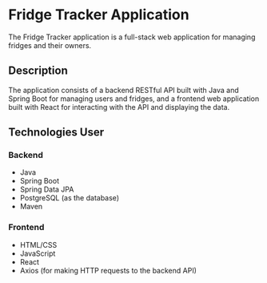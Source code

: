 # Fridge Tracker Application

The Fridge Tracker application is a full-stack web application for managing fridges and their owners.

## Description

The application consists of a backend RESTful API built with Java and Spring Boot for managing users and fridges, 
and a frontend web application built with React for interacting with the API and displaying the data.

## Technologies User
### Backend

- Java
- Spring Boot
- Spring Data JPA
- PostgreSQL (as the database)
- Maven

### Frontend

- HTML/CSS
- JavaScript
- React
- Axios (for making HTTP requests to the backend API)
